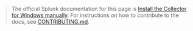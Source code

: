 > The official Splunk documentation for this page is [Install the Collector for Windows manually](https://docs.splunk.com/observability/en/gdi/opentelemetry/collector-windows/install-windows-manual.html). For instructions on how to contribute to the docs, see [CONTRIBUTING.md](../CONTRIBUTING#documentation.md).
